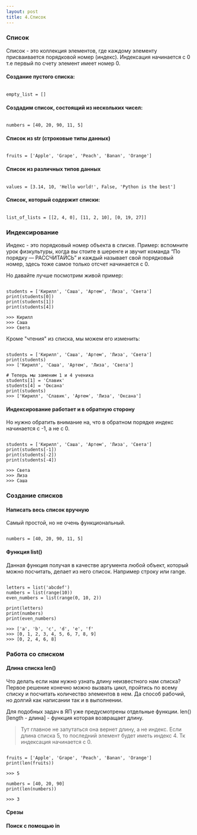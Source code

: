 ```yaml
---
layout: post
title: 4.Список
---
```


### Список
Список - это коллекция элементов, где каждому элементу присваивается порядковой номер (индекс). Индексация начинается с 0 т.е первый по счету элемент имеет номер 0.

#### Создание пустого списка:

<pre><code data-language="python">
empty_list = []
</code></pre>

#### Создадим список, состоящий из нескольких чисел:

<pre><code data-language="python">
numbers = [40, 20, 90, 11, 5]
</code></pre>

#### Список из str (строковые типы данных)

<pre><code data-language="python">
fruits = ['Apple', 'Grape', 'Peach', 'Banan', 'Orange']
</code></pre>

#### Список из различных типов данных

<pre><code data-language="python">
values = [3.14, 10, 'Hello world!', False, 'Python is the best']
</code></pre>

#### Список, который содержит списки:

<pre><code data-language="python">
list_of_lists = [[2, 4, 0], [11, 2, 10], [0, 19, 27]]
</code></pre>

### Индексирование

Индекс - это порядковый номер объекта в списке. Пример: вспомните урок физкультуры, когда вы стоите в шеренге и звучит команда “По порядку — РАССЧИТАЙСЬ” и каждый называет свой порядковый номер, здесь тоже самое только отсчет начинается с 0.

Но давайте лучше посмотрим живой пример:

<pre><code data-language="python">
students = ['Кирилл', 'Саша', 'Артем', 'Лиза', 'Света']
print(students[0])
print(students[1])
print(students[4])

>>> Кирилл
>>> Саша
>>> Света
</code></pre>

Кроме "чтения" из списка, мы можем его изменить:

<pre><code data-language="python">
students = ['Кирилл', 'Саша', 'Артем', 'Лиза', 'Света']
print(students)
>>> ['Кирилл', 'Саша', 'Артем', 'Лиза', 'Света']

# Теперь мы заменим 1 и 4 ученика
students[1] = 'Славик'
students[4] = 'Оксана'
print(students)
>>> ['Кирилл', 'Славик', 'Артем', 'Лиза', 'Оксана']
</code></pre>

#### Индексирование работает и в обратную сторону
Но нужно обратить внимание на, что в обратном порядке индекс начинается с -1, а не с 0.

<pre><code data-language="python">
students = ['Кирилл', 'Саша', 'Артем', 'Лиза', 'Света']
print(students[-1])
print(students[-2])
print(students[-4])

>>> Света
>>> Лиза
>>> Саша
</code></pre>

### Создание списков

#### Написать весь список вручную
Самый простой, но не очень функциональный.

<pre><code data-language="python">
numbers = [40, 20, 90, 11, 5]
</code></pre>


#### Функция list()
Данная функция получая в качестве аргумента любой объект, который можно посчитать, делает из него список. Например строку или range.

<pre><code data-language="python">
letters = list('abcdef')
numbers = list(range(10))
even_numbers = list(range(0, 10, 2))

print(letters)
print(numbers)
print(even_numbers)

>>> ['a', 'b', 'c', 'd', 'e', 'f'
>>> [0, 1, 2, 3, 4, 5, 6, 7, 8, 9]
>>> [0, 2, 4, 6, 8]
</code></pre>

### Работа со списком

#### Длина списка len()

Что делать если нам нужно узнать длину неизвестного нам списка? Первое решение конечно можно вызвать цикл, пройтись по всему списку и посчитать количество элементов в нем. Да способ рабочий, но долгий как написании так и в выполнении.

Для подобных задач в ЯП уже предусмотрены отдельные функции. len() [length - длина] - функция которая возвращает длину.

>Тут главное не запутаться она вернет длину, а не индекс. Если длина списка 5, то последний элемент будет иметь индекс 4. Тк индексация начинается с 0.

<pre><code data-language="python">
fruits = ['Apple', 'Grape', 'Peach', 'Banan', 'Orange']
print(len(fruits))

>>> 5

numbers = [40, 20, 90]
print(len(numbers))

>>> 3
</code></pre>


#### Срезы

#### Поиск с помощью in
